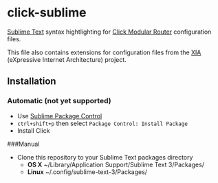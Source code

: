 click-sublime
=============
[Sublime Text][st] syntax hightlighting for [Click Modular Router][click] configuration files.

This file also contains extensions for configuration files from the [XIA][xia] (eXpressive Internet Architecture) project.

Installation
------------
### Automatic (not yet supported)
* Use [Sublime Package Control][pc]
* `ctrl+shift+p` then select `Package Control: Install Package`
* Install Click

###Manual
* Clone this repository to your Sublime Text packages directory
  - **OS X** ~/Library/Application Support/Sublime Text 3/Packages/
  - **Linux** ~/.config/sublime-text-3/Packages/

<!-- Links -->
[st]: http://sublimetext.com/
[click]: http://read.cs.ucla.edu/click/click
[xia]: https://github.com/XIA-Project/xia-core
[pc]: http://wbond.net/sublime_packages/package_control "Sublime Package Control"